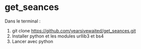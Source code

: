 # get_seances

Dans le terminal :
1. git clone https://github.com/yearsivewaited/get_seances.git
2. Installer python et les modules urllib3 et bs4
3. Lancer avec python
